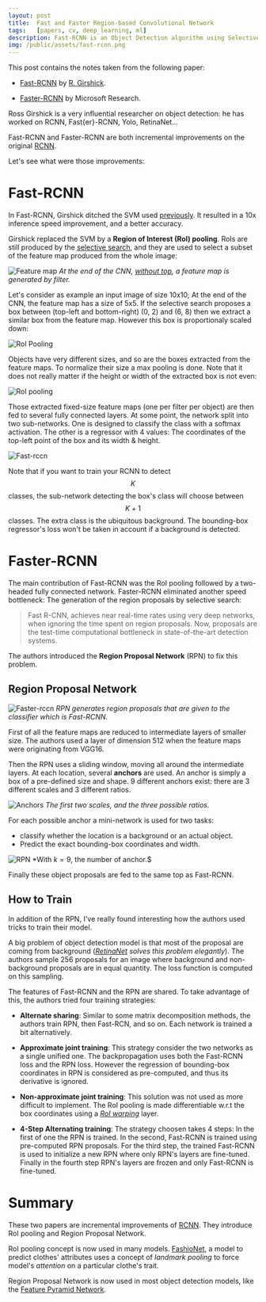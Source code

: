 ```yaml
---
layout: post
title:  Fast and Faster Region-based Convolutional Network
tags:   [papers, cv, deep_learning, ml]
description: Fast-RCNN is an Object Detection algorithm using Selective Search and CNN
img: /public/assets/fast-rcnn.png
---
```


This post contains the notes taken from the following paper:

- [Fast-RCNN](https://arxiv.org/abs/1504.08083) by [R. Girshick](https://scholar.google.com/citations?user=W8VIEZgAAAAJ&hl=en).

- [Faster-RCNN](https://arxiv.org/abs/1506.01497) by Microsoft Research.

Ross Girshick is a very influential researcher on object detection:
he has worked on RCNN, Fast{er}-RCNN, Yolo, RetinaNet...

Fast-RCNN and Faster-RCNN are both incremental improvements on the original
[RCNN](https://arxiv.org/abs/1311.2524).

Let's see what were those improvements:

# Fast-RCNN

In Fast-RCNN, Girshick ditched the SVM used [previously](https://arthurdouillard.com/2018/03/09/selective-search/#exploiting-the-search).
It resulted in a 10x inference speed improvement, and a better accuracy.

Girshick replaced the SVM by a **Region of Interest (RoI) pooling**. RoIs are still
produced by the [selective search](https://arthurdouillard.com/2018/03/09/selective-search),
and they are used to select a subset of the feature map produced from the whole image:

![Feature map](/public/assets/feature_map.svg)
*At the end of the CNN, [without top](https://github.com/keras-team/keras/blob/master/keras/applications/vgg16.py#L141),
a feature map is generated by filter.*

Let's consider as example an input image of size 10x10; At the end of the CNN,
the feature map has a size of 5x5. If the selective search proposes a box
between (top-left and bottom-right)  (0, 2) and (6, 8) then we extract a similar box
from the feature map. However this box is proportionaly scaled down:

![RoI Pooling](/public/assets/roi_pooling.svg)

Objects have very different sizes, and so are the boxes extracted from the feature
maps. To normalize their size a max pooling is done. Note that it does not really
matter if the height or width of the extracted box is not even:

![RoI pooling](/public/assets/roi_pooling2.svg)

Those extracted fixed-size feature maps (one per filter per object) are then fed
to several fully connected layers. At some point, the network split into two
sub-networks. One is designed to classify the class with a softmax activation.
The other is a regressor with 4 values: The coordinates of the top-left point
of the box and its width & height.

![Fast-rccn](/public/assets/fast-rcnn2.png)

Note that if you want to train your RCNN to detect $$K$$ classes, the sub-network
detecting the box's class will choose between $$K + 1$$ classes. The extra class
is the ubiquitous background. The bounding-box regressor's loss won't be taken
in account if a background is detected.

# Faster-RCNN

The main contribution of Fast-RCNN was the RoI pooling followed by a two-headed
fully connected network. Faster-RCNN eliminated another speed bottleneck: The
generation of the region proposals by selective search:

> Fast R-CNN, achieves near real-time rates using very deep networks,
> when ignoring the time spent on region proposals. Now, proposals are the
> test-time computational bottleneck in state-of-the-art detection systems.

The authors introduced the **Region Proposal Network** (RPN) to fix this problem.

## Region Proposal Network

![Faster-rccn](/public/assets/faster-rcnn.png)
*RPN generates region proposals that are given to the classifier which is
Fast-RCNN.*


First of all the feature maps are reduced to intermediate layers of smaller size.
The authors used a layer of dimension 512 when the feature maps were originating
from VGG16.

Then the RPN uses a sliding window, moving all around the intermediate layers.
At each location, several **anchors** are used. An anchor is simply a box of a
pre-defined size and shape. 9 different anchors exist: there are 3 different
scales and 3 different ratios.

![Anchors](/public/assets/anchors.svg)
*The first two scales, and the three possible ratios.*

For each possible anchor a mini-network is used for two tasks:

- classify whether the location is a background or an actual object.
- Predict the exact bounding-box coordinates and width.

![RPN](/public/assets/rpn.png)
*With $k = 9$, the number of anchor.$

Finally these object proposals are fed to the same top as Fast-RCNN.

## How to Train

In addition of the RPN, I've really found interesting how the authors used tricks
to train their model.

A big problem of object detection model is that most of the proposal are coming
from background (*[RetinaNet](https://arxiv.org/abs/1708.02002) solves this problem
elegantly*). The authors sample 256 proposals for an image where background and
non-background proposals are in equal quantity. The loss function is computed on
this sampling.

The features of Fast-RCNN and the RPN are shared. To take advantage of this,
the authors tried four training strategies:

- **Alternate sharing**: Similar to some matrix decomposition methods, the authors
train RPN, then Fast-RCN, and so on. Each network is trained a bit alternatively.


- **Approximate joint training**: This strategy consider the two networks as a
single unified one. The backpropagation uses both the Fast-RCNN loss and the RPN
loss. However the regression of bounding-box coordinates in RPN is considered
as pre-computed, and thus its derivative is ignored.

- **Non-approximate joint training**: This solution was not used as more difficult
to implement. The RoI pooling is made differentiable w.r.t the box coordinates using
a [*RoI warping*](https://arxiv.org/abs/1512.04412) layer.

- **4-Step Alternating training**: The strategy choosen takes 4 steps: In the first
of one the RPN is trained. In the second, Fast-RCNN is trained using pre-computed
RPN proposals. For the third step, the trained Fast-RCNN is used to initialize a
new RPN where only RPN's layers are fine-tuned. Finally in the fourth step RPN's
layers are frozen and only Fast-RCNN is fine-tuned.

# Summary

These two papers are incremental improvements of
[RCNN](https://arxiv.org/abs/1311.2524). They introduce RoI pooling and Region
Proposal Network.

RoI pooling concept is now used in many models. [FashioNet](https://www.cv-foundation.org/openaccess/content_cvpr_2016/papers/Liu_DeepFashion_Powering_Robust_CVPR_2016_paper.pdf), a model to predict clothes' attributes uses a concept of *landmark pooling*
to force model's *attention* on a particular clothe's trait.

Region Proposal Network is now used in most object detection models, like
the [Feature Pyramid Network](https://arxiv.org/abs/1612.03144).

